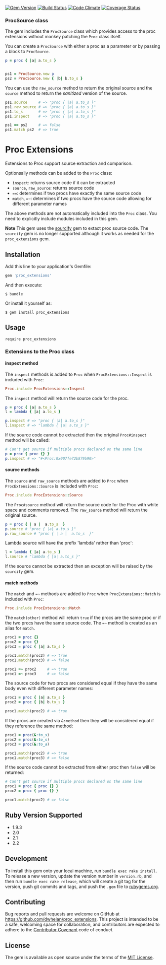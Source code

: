 [![Gem Version](https://badge.fury.io/rb/proc_extensions.png)](http://badge.fury.io/rb/proc_extensions)
[![Build Status](https://travis-ci.org/dwhelan/proc_extensions.png?branch=master)](https://travis-ci.org/dwhelan/proc_extensions)
[![Code Climate](https://codeclimate.com/github/dwhelan/proc_extensions/badges/gpa.svg)](https://codeclimate.com/github/dwhelan/proc_extensions)
[![Coverage Status](https://coveralls.io/repos/dwhelan/proc_extensions/badge.svg?branch=master&service=github)](https://coveralls.io/github/dwhelan/proc_extensions?branch=master)

### ProcSource class

The gem includes the `ProcSource` class which provides
access to the proc extensions without monkey patching the `Proc` class itself.

You can create a `ProcSource` with either a proc as a parameter or by passing a block to `ProcSource`.

```ruby
p = proc { |a| a.to_s }


ps1 = ProcSource.new p
ps2 = ProcSource.new { |b| b.to_s }
```

You can use the `raw_source` method to return the original source and
the  `source` method to return the *sanitized* version of the source.

```ruby
ps1.source     # => "proc { |a| a.to_s }"
ps1.raw_source # => "proc { |a| a.to_s }"
ps1.to_s       # => "proc { |a| a.to_s }"
ps1.inspect    # => "proc { |a| a.to_s }"

ps1 == ps2     # => false
ps1.match ps2  # => true
```

# Proc Extensions

Extensions to Proc support source extraction and comparison.

Optionsally methods can be added to the `Proc` class:
 * `inspect`: returns source code if it can be extracted
 * `source`, `raw_source`: returns source code
 * `==`: determines if two procs have exactly the same source code
 * `match`, `=~`: determines if two procs have the source code allowing for different parameter names

The above methods are not automatically included into the `Proc` class.
You need to explicitly include modules included in this gem.

**Note** This gem uses the [sourcify](https://github.com/ngty/sourcify) gem to extact proc source code. The `sourcify` gem
is no longer supported although it works as needed for the `proc_extensions` gem.

## Installation

Add this line to your application's Gemfile:

```ruby
gem 'proc_extensions'
```

And then execute:

    $ bundle

Or install it yourself as:

    $ gem install proc_extensions

## Usage

```
require proc_extensions
```

### Extensions to the Proc class

#### inspect method

The `inspect` methods is added to `Proc` when `ProcExtensions::Inspect` is included with `Proc`:

```ruby
Proc.include ProcExtensions::Inspect
```

The `inspect` method will return the source code for the proc.

```ruby
p = proc { |a| a.to_s }
l = lambda { |a| a.to_s }

p.inspect # => "proc { |a| a.to_s }"
l.inspect # => "lambda { |a| a.to_s }"
```

If the source code cannot be extracted then the original `Proc#inspect` method will be called:

```ruby
# Can't get source if multiple procs declared on the same line
p = proc { proc {} }
p.inspect # => "#<Proc:0x007fe72b879b90>"
```

#### source methods

The `source` and `raw_source` methods are added to `Proc` when `ProcExtensions::Source` is included with `Proc`:

```ruby
Proc.include ProcExtensions::Source
```

The `Proc#source` method will return the source code for the Proc with
white space and comments removed. The `raw_source` method will return the original source.

```ruby
p = proc { | a |  a.to_s  }
p.source # "proc { |a| a.to_s }"
p.raw_source # "proc { | a |  a.to_s  }"
```
Lambda source will have the prefix 'lambda' rather than 'proc':

```ruby
l = lambda { |a| a.to_s }
l.source # "lambda { |a| a.to_s }"
```

If the source cannot be extracted then an exception will be raised by the `sourcify` gem.

#### match methods

The `match` and `=~` methods are added to `Proc` when `ProcExtensions::Match` is included with `Proc`:

```ruby
Proc.include ProcExtensions::Match
```

The `match(other)` method will return `true` if the procs are the same proc or
if the two procs have the same source code. The `=~` method is created as an alias for `match`.

```ruby
proc1 = proc {}
proc2 = proc {}
proc3 = proc { |a| a.to_s }

proc1.match(proc2) # => true
proc1.match(proc3) # => false

proc1 =~ proc2     # => true
proc1 =~ proc3     # => false
```

The source code for two procs are considered equal if they have the same body
even with different parameter names:

```ruby
proc1 = proc { |a| a.to_s }
proc2 = proc { |b| b.to_s }

proc1.match(proc2) # => true
```

If the procs are created via `&:method` then they will
be considered equal if they reference the same method:

```ruby
proc1 = proc(&:to_s)
proc2 = proc(&:to_s)
proc3 = proc(&:to_a)

proc1.match(proc2) # => true
proc1.match(proc3) # => false
```

If the source code cannot be extracted from either proc then `false` will be returned:

```ruby
# Can't get source if multiple procs declared on the same line
proc1 = proc { proc {} }
proc2 = proc { proc {} }

proc1.match(proc2) # => false
```

## Ruby Version Supported

* 1.9.3
* 2.0
* 2.1
* 2.2

## Development

To install this gem onto your local machine, run `bundle exec rake install`. To release a new version, update the version number in `version.rb`, and then run `bundle exec rake release`, which will create a git tag for the version, push git commits and tags, and push the `.gem` file to [rubygems.org](https://rubygems.org).

## Contributing

Bug reports and pull requests are welcome on GitHub at https://github.com/dwhelan/proc_extensions.
This project is intended to be a safe, welcoming space for collaboration, 
and contributors are expected to adhere to the [Contributor Covenant](contributor-covenant.org) 
code of conduct.

## License

The gem is available as open source under the terms of the [MIT License](http://opensource.org/licenses/MIT).
